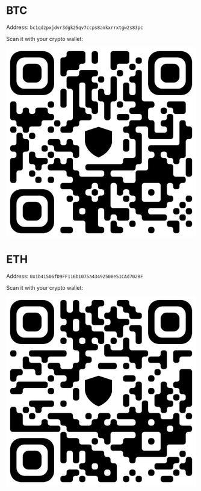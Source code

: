 # BTC

Address: `bc1qdzpxjdvr3dgk25qv7ccps8ankxrrxtgw2s83pc`

Scan it with your crypto wallet:

![BTC QR code](btc.jpg)

# ETH

Address: `0x1b41506fD9FF116b1075a43492508e51CAd702BF`

Scan it with your crypto wallet:

![ETH QR code](eth.jpg)

